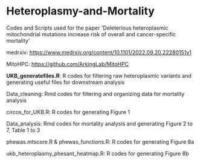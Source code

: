 # Heteroplasmy-and-Mortality
Codes and Scripts used  for the paper 'Deleterious heteroplasmic mitochondrial mutations increase risk of overall and cancer-specific mortality'

medrxiv: https://www.medrxiv.org/content/10.1101/2022.09.20.22280151v1

MitoHPC: https://github.com/ArkingLab/MitoHPC

**UKB_generatefiles.R**: R codes for filtering raw heteroplasmic variants and generating useful files for downstream analysis

Data_cleaning: Rmd codes for filtering and organizing data for mortality analysis

circos_for_UKB.R: R codes for generating Figure 1

Data_analysis: Rmd codes for mortality analysis and generating Figure 2 to 7, Table 1 to 3

phewas.mtscore.R & phewas_functions.R: R codes for generating Figure 8a

ukb_heteroplasmy_phesant_heatmap.R: R codes for generating Figure 8b
